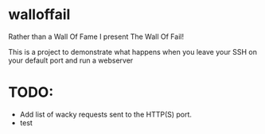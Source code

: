 # walloffail
Rather than a Wall Of Fame I present The Wall Of Fail!

This is a project to demonstrate what happens when you leave your SSH on your default port and run a webserver

# TODO:
- Add list of wacky requests sent to the HTTP(S) port.
- test

